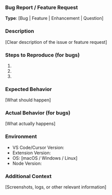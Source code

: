 ### Bug Report / Feature Request

**Type**: [Bug | Feature | Enhancement | Question]

### Description
[Clear description of the issue or feature request]

### Steps to Reproduce (for bugs)
1. 
2. 
3. 

### Expected Behavior
[What should happen]

### Actual Behavior (for bugs)
[What actually happens]

### Environment
- VS Code/Cursor Version:
- Extension Version:
- OS: [macOS / Windows / Linux]
- Node Version:

### Additional Context
[Screenshots, logs, or other relevant information]




